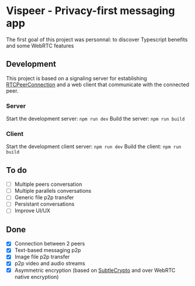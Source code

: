 # Vispeer - Privacy-first messaging app

The first goal of this project was personnal: to discover Typescript benefits and some WebRTC features

## Development

This project is based on a signaling server for establishing [RTCPeerConnection](https://developer.mozilla.org/en-US/docs/Web/API/RTCPeerConnection) and a web client that communicate with the connected peer.

### Server

Start the development server: `npm run dev`
Build the server: `npm run build`

### Client

Start the development client server: `npm run dev`
Build the client: `npm run build`


## To do
- [ ] Multiple peers conversation
- [ ] Multiple parallels conversations
- [ ] Generic file p2p transfer
- [ ] Persistant conversations
- [ ] Improve UI/UX

## Done
- [x] Connection between 2 peers
- [x] Text-based messaging p2p
- [x] Image file p2p transfer
- [x] p2p video and audio streams
- [x] Asymmetric encryption (based on [SubtleCrypto](https://developer.mozilla.org/en-US/docs/Web/API/SubtleCrypto) and over WebRTC native encryption)
